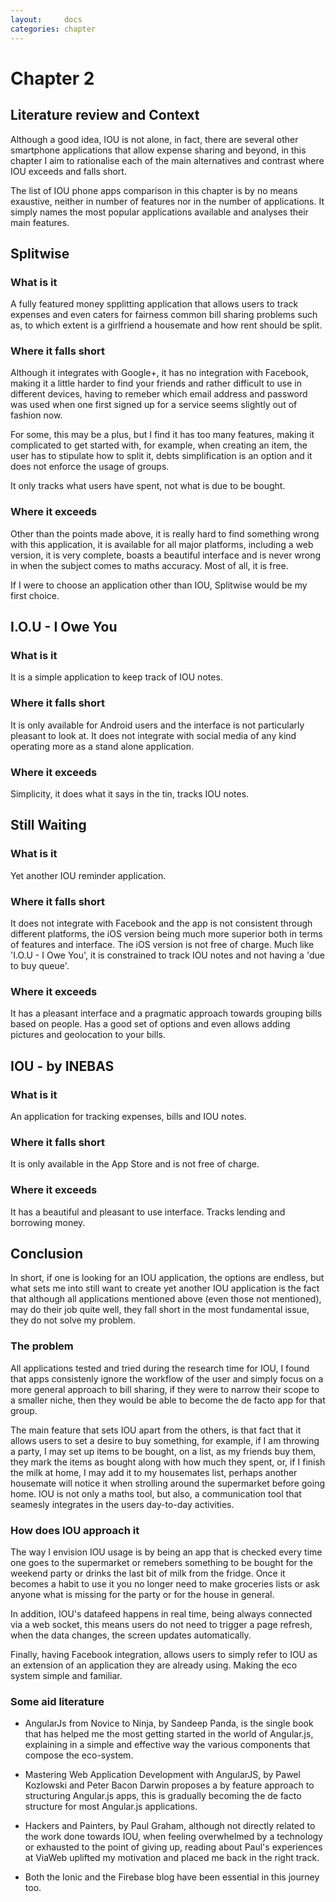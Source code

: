 ```yaml
---
layout:     docs
categories: chapter
---
```


# Chapter 2

## Literature review and Context

Although a good idea, IOU is not alone, in fact, there are several other smartphone applications that allow expense sharing and beyond, in this chapter I aim to rationalise each of the main alternatives and contrast where IOU exceeds and falls short.

The list of IOU phone apps comparison in this chapter is by no means exaustive, neither in number of features nor in the number of applications. It simply names the most popular applications available and analyses their main features.

## Splitwise

### What is it
A fully featured money spplitting application that allows users to track expenses and even caters for fairness common bill sharing problems such as, to which extent is a girlfriend a housemate and how rent should be split.

### Where it falls short
Although it integrates with Google+, it has no integration with Facebook, making it a little harder to find your friends and rather difficult to use in different devices, having to remeber which email address and password was used when one first signed up for a service seems slightly out of fashion now.

For some, this may be a plus, but I find it has too many features, making it complicated to get started with, for example, when creating an item, the user has to stipulate how to split it, debts simplification is an option and it does not enforce the usage of groups.

It only tracks what users have spent, not what is due to be bought.

### Where it exceeds
Other than the points made above, it is really hard to find something wrong with this application, it is available for all major platforms, including a web version, it is very complete, boasts a beautiful interface and is never wrong in when the subject comes to maths accuracy. Most of all, it is free.

If I were to choose an application other than IOU, Splitwise would be my first choice.

## I.O.U - I Owe You

### What is it
It is a simple application to keep track of IOU notes.

### Where it falls short
It is only available for Android users and the interface is not particularly pleasant to look at. It does not integrate with social media of any kind operating more as a stand alone application.

### Where it exceeds
Simplicity, it does what it says in the tin, tracks IOU notes.

## Still Waiting

### What is it
Yet another IOU reminder application.

### Where it falls short
It does not integrate with Facebook and the app is not consistent through different platforms, the iOS version being much more superior both in terms of features and interface. The iOS version is not free of charge. Much like 'I.O.U - I Owe You', it is constrained to track IOU notes and not having a 'due to buy queue'.

### Where it exceeds
It has a pleasant interface and a pragmatic approach towards grouping bills based on people. Has a good set of options and even allows adding pictures and geolocation to your bills.

## IOU - by INEBAS

### What is it
An application for tracking expenses, bills and IOU notes.

### Where it falls short
It is only available in the App Store and is not free of charge.

### Where it exceeds
It has a beautiful and pleasant to use interface. Tracks lending and borrowing money.

## Conclusion
In short, if one is looking for an IOU application, the options are endless, but what sets me into still want to create yet another IOU application is the fact that although all applications mentioned above (even those not mentioned), may do their job quite well, they fall short in the most fundamental issue, they do not solve my problem.

### The problem
All applications tested and tried during the research time for IOU, I found that apps consistenly ignore the workflow of the user and simply focus on a more general approach to bill sharing, if they were to narrow their scope to a smaller niche, then they would be able to become the de facto app for that group.

The main feature that sets IOU apart from the others, is that fact that it allows users to set a desire to buy something, for example, if I am throwing a party, I may set up items to be bought, on a list, as my friends buy them, they mark the items as bought along with how much they spent, or, if I finish the milk at home, I may add it to my housemates list, perhaps another housemate will notice it when strolling around the supermarket before going home. IOU is not only a maths tool, but also, a communication tool that seamesly integrates in the users day-to-day activities.

### How does IOU approach it
The way I envision IOU usage is by being an app that is checked every time one goes to the supermarket or remebers something to be bought for the weekend party or drinks the last bit of milk from the fridge. Once it becomes a habit to use it you no longer need to make groceries lists or ask anyone what is missing for the party or for the house in general.

In addition, IOU's datafeed happens in real time, being always connected via a web socket, this means users do not need to trigger a page refresh, when the data changes, the screen updates automatically.

Finally, having Facebook integration, allows users to simply refer to IOU as an extension of an application they are already using. Making the eco system simple and familiar.

### Some aid literature

- AngularJs from Novice to Ninja, by Sandeep Panda, is the single book that has helped me the most getting started in the world of Angular.js, explaining in a simple and effective way the various components that compose the eco-system.

- Mastering Web Application Development with AngularJS, by Pawel Kozlowski and Peter Bacon Darwin proposes a by feature approach to structuring Angular.js apps, this is gradually becoming the de facto structure for most Angular.js applications.

- Hackers and Painters, by Paul Graham, although not directly related to the work done towards IOU, when feeling overwhelmed by a technology or exhausted to the point of giving up, reading about Paul's experiences at ViaWeb uplifted my motivation and placed me back in the right track.

- Both the Ionic and the Firebase blog have been essential in this journey too.
